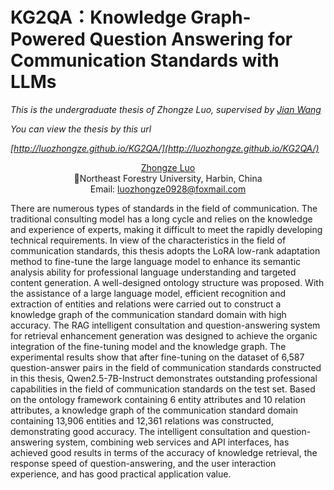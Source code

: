 # KG2QA：Knowledge Graph-Powered Question Answering for Communication Standards with LLMs

*This is the undergraduate thesis of Zhongze Luo, supervised by [Jian Wang](https://ccec.nefu.edu.cn/info/1043/1843.htm)*

*You can view the thesis by this url*

*[http://luozhongze.github.io/KG2QA/](http://luozhongze.github.io/KG2QA/)*

<div align="center">

[Zhongze Luo](https://luozhongze.github.io) <br>
🌲Northeast Forestry University, Harbin, China <br>
Email: luozhongze0928@foxmail.com <br>

</div>

There are numerous types of standards in the field of communication. The traditional consulting model has a long cycle and relies on the knowledge and experience of experts, making it difficult to meet the rapidly developing technical requirements. In view of the characteristics in the field of communication standards, this thesis adopts the LoRA low-rank adaptation method to fine-tune the large language model to enhance its semantic analysis ability for professional language understanding and targeted content generation. A well-designed ontology structure was proposed. With the assistance of a large language model, efficient recognition and extraction of entities and relations were carried out to construct a knowledge graph of the communication standard domain with high accuracy. The RAG intelligent consultation and question-answering system for retrieval enhancement generation was designed to achieve the organic integration of the fine-tuning model and the knowledge graph. The experimental results show that after fine-tuning on the dataset of 6,587 question-answer pairs in the field of communication standards constructed in this thesis, Qwen2.5-7B-Instruct demonstrates outstanding professional capabilities in the field of communication standards on the test set. Based on the ontology framework containing 6 entity attributes and 10 relation attributes, a knowledge graph of the communication standard domain containing 13,906 entities and 12,361 relations was constructed, demonstrating good accuracy. The intelligent consultation and question-answering system, combining web services and API interfaces, has achieved good results in terms of the accuracy of knowledge retrieval, the response speed of question-answering, and the user interaction experience, and has good practical application value.

<div align="center">
